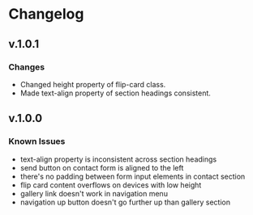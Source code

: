 # Changelog

## v.1.0.1

### Changes

- Changed height property of flip-card class.
- Made text-align property of section headings consistent.

## v.1.0.0

### Known Issues

- text-align property is inconsistent across section headings
- send button on contact form is aligned to the left
- there's no padding between form input elements in contact section
- flip card content overflows on devices with low height
- gallery link doesn't work in navigation menu
- navigation up button doesn't go further up than gallery section